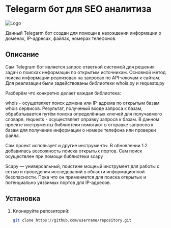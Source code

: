 # Telegarm бот для SEO аналитиза

![Logo](https://imgur.com/a/e1lQTbc)

Данный Telegarm бот создан для помощи в нахождении информации о доменах, IP-адресах, файлах, номерах телефонов.

## Описание
Сам Telegram бот является запрос ответной системой для решения задач о поисках информации по открытым источникам.
Основной метод поиска информации реализован на запросах по API-ключам к сайтам. Для реализации были задействованы библиотеки whois.py и requests.py

Разберём что конкретно делает каждая библиотека:

whois - осущетвляет поиск домена или IP-адрема по открытым базам whois сервисов. Результат, полученый входе запроса к базам, обрабатывается путём поиска определённых ключей для получаемого словаря.
requests - осуществляет оправку запросв к базам. В данном проекте инструменты библиотеки помогают в отправке запросов к базам для получение информации о номере телефона или проверки файла.

Сам проект использует и другие инструменты. В обновлении 1.2 добавилась возсожность поиска открытых портов. Сам поиск осуществлен при помощи библиотеки scapy

Scapy — универсальный, поистине мощный инструмент для работы с сетью и проведения исследований в области информационной безопасности. Пока что он применяется для поиска открытых и потенциально уязвимых портов для IP-адресов.
## Установка
1. Клонируйте репозиторий:
   ```bash
   git clone https://github.com/username/repository.git
